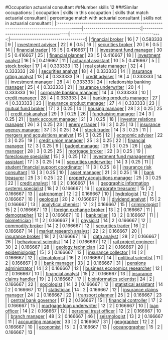 #Occupation actuarial consultant
##Number skills 12
###Similar occupations:
| occupation                                                                                |   skills in this occupation |   skills that match actuarial consultant |   percentage match with actuarial consultant |   skills not in actuarial consultant |
|:------------------------------------------------------------------------------------------|----------------------------:|-----------------------------------------:|---------------------------------------------:|-------------------------------------:|
| [financial broker](financial_broker.md)                                                   |                          16 |                                        7 |                                     0.583333 |                                    9 |
| [investment adviser](investment_adviser.md)                                               |                          22 |                                        6 |                                     0.5      |                                   16 |
| [securities broker](securities_broker.md)                                                 |                          20 |                                        6 |                                     0.5      |                                   14 |
| [financial trader](financial_trader.md)                                                   |                          16 |                                        5 |                                     0.416667 |                                   11 |
| [investment fund manager](investment_fund_manager.md)                                     |                          30 |                                        5 |                                     0.416667 |                                   25 |
| [financial planner](financial_planner.md)                                                 |                          23 |                                        5 |                                     0.416667 |                                   18 |
| [investment analyst](investment_analyst.md)                                               |                          16 |                                        5 |                                     0.416667 |                                   11 |
| [actuarial assistant](actuarial_assistant.md)                                             |                          10 |                                        5 |                                     0.416667 |                                    5 |
| [stock broker](stock_broker.md)                                                           |                          17 |                                        4 |                                     0.333333 |                                   13 |
| [real estate manager](real_estate_manager.md)                                             |                          32 |                                        4 |                                     0.333333 |                                   28 |
| [securities analyst](securities_analyst.md)                                               |                          18 |                                        4 |                                     0.333333 |                                   14 |
| [insurance rating analyst](insurance_rating_analyst.md)                                   |                          13 |                                        4 |                                     0.333333 |                                    9 |
| [credit adviser](credit_adviser.md)                                                       |                          18 |                                        4 |                                     0.333333 |                                   14 |
| [investment manager](investment_manager.md)                                               |                          28 |                                        4 |                                     0.333333 |                                   24 |
| [relationship banking manager](relationship_banking_manager.md)                           |                          25 |                                        4 |                                     0.333333 |                                   21 |
| [insurance underwriter](insurance_underwriter.md)                                         |                          20 |                                        4 |                                     0.333333 |                                   16 |
| [corporate banking manager](corporate_banking_manager.md)                                 |                          14 |                                        4 |                                     0.333333 |                                   10 |
| [credit manager](credit_manager.md)                                                       |                          28 |                                        4 |                                     0.333333 |                                   24 |
| [banking products manager](banking_products_manager.md)                                   |                          27 |                                        4 |                                     0.333333 |                                   23 |
| [insurance product manager](insurance_product_manager.md)                                 |                          27 |                                        4 |                                     0.333333 |                                   23 |
| [mutual fund broker](mutual_fund_broker.md)                                               |                          17 |                                        3 |                                     0.25     |                                   14 |
| [housing manager](housing_manager.md)                                                     |                          28 |                                        3 |                                     0.25     |                                   25 |
| [credit risk analyst](credit_risk_analyst.md)                                             |                          29 |                                        3 |                                     0.25     |                                   26 |
| [fundraising manager](fundraising_manager.md)                                             |                          24 |                                        3 |                                     0.25     |                                   21 |
| [bank account manager](bank_account_manager.md)                                           |                          21 |                                        3 |                                     0.25     |                                   18 |
| [investor relations manager](investor_relations_manager.md)                               |                          26 |                                        3 |                                     0.25     |                                   23 |
| [energy trader](energy_trader.md)                                                         |                          16 |                                        3 |                                     0.25     |                                   13 |
| [insurance agency manager](insurance_agency_manager.md)                                   |                          37 |                                        3 |                                     0.25     |                                   34 |
| [stock trader](stock_trader.md)                                                           |                          14 |                                        3 |                                     0.25     |                                   11 |
| [mergers and acquisitions analyst](mergers_and_acquisitions_analyst.md)                   |                          15 |                                        3 |                                     0.25     |                                   12 |
| [economic adviser](economic_adviser.md)                                                   |                          22 |                                        3 |                                     0.25     |                                   19 |
| [credit union manager](credit_union_manager.md)                                           |                          25 |                                        3 |                                     0.25     |                                   22 |
| [financial manager](financial_manager.md)                                                 |                          12 |                                        3 |                                     0.25     |                                    9 |
| [budget manager](budget_manager.md)                                                       |                          29 |                                        3 |                                     0.25     |                                   26 |
| [risk manager](risk_manager.md)                                                           |                          28 |                                        3 |                                     0.25     |                                   25 |
| [mortgage broker](mortgage_broker.md)                                                     |                          22 |                                        3 |                                     0.25     |                                   19 |
| [foreclosure specialist](foreclosure_specialist.md)                                       |                          15 |                                        3 |                                     0.25     |                                   12 |
| [investment fund management assistant](investment_fund_management_assistant.md)           |                          17 |                                        3 |                                     0.25     |                                   14 |
| [securities underwriter](securities_underwriter.md)                                       |                          14 |                                        3 |                                     0.25     |                                   11 |
| [student financial support coordinator](student_financial_support_coordinator.md)         |                          11 |                                        3 |                                     0.25     |                                    8 |
| [insurance risk consultant](insurance_risk_consultant.md)                                 |                          13 |                                        3 |                                     0.25     |                                   10 |
| [asset manager](asset_manager.md)                                                         |                          21 |                                        3 |                                     0.25     |                                   18 |
| [bank treasurer](bank_treasurer.md)                                                       |                          25 |                                        3 |                                     0.25     |                                   22 |
| [property acquisitions manager](property_acquisitions_manager.md)                         |                          25 |                                        3 |                                     0.25     |                                   22 |
| [credit analyst](credit_analyst.md)                                                       |                          16 |                                        2 |                                     0.166667 |                                   14 |
| [geographic information systems specialist](geographic_information_systems_specialist.md) |                          18 |                                        2 |                                     0.166667 |                                   16 |
| [corporate treasurer](corporate_treasurer.md)                                             |                          15 |                                        2 |                                     0.166667 |                                   13 |
| [astronomer](astronomer.md)                                                               |                          12 |                                        2 |                                     0.166667 |                                   10 |
| [hydrologist](hydrologist.md)                                                             |                          12 |                                        2 |                                     0.166667 |                                   10 |
| [geologist](geologist.md)                                                                 |                          20 |                                        2 |                                     0.166667 |                                   18 |
| [dividend analyst](dividend_analyst.md)                                                   |                          15 |                                        2 |                                     0.166667 |                                   13 |
| [analytical chemist](analytical_chemist.md)                                               |                          17 |                                        2 |                                     0.166667 |                                   15 |
| [criminologist](criminologist.md)                                                         |                          15 |                                        2 |                                     0.166667 |                                   13 |
| [foreign exchange broker](foreign_exchange_broker.md)                                     |                          13 |                                        2 |                                     0.166667 |                                   11 |
| [demographer](demographer.md)                                                             |                          12 |                                        2 |                                     0.166667 |                                   10 |
| [bank teller](bank_teller.md)                                                             |                          13 |                                        2 |                                     0.166667 |                                   11 |
| [biometrician](biometrician.md)                                                           |                          11 |                                        2 |                                     0.166667 |                                    9 |
| [physicist](physicist.md)                                                                 |                          14 |                                        2 |                                     0.166667 |                                   12 |
| [commodity broker](commodity_broker.md)                                                   |                          14 |                                        2 |                                     0.166667 |                                   12 |
| [securities trader](securities_trader.md)                                                 |                          16 |                                        2 |                                     0.166667 |                                   14 |
| [market research analyst](market_research_analyst.md)                                     |                          22 |                                        2 |                                     0.166667 |                                   20 |
| [insurance broker](insurance_broker.md)                                                   |                          18 |                                        2 |                                     0.166667 |                                   16 |
| [data analyst](data_analyst.md)                                                           |                          28 |                                        2 |                                     0.166667 |                                   26 |
| [behavioural scientist](behavioural_scientist.md)                                         |                          14 |                                        2 |                                     0.166667 |                                   12 |
| [rail project engineer](rail_project_engineer.md)                                         |                          30 |                                        2 |                                     0.166667 |                                   28 |
| [geology technician](geology_technician.md)                                               |                          22 |                                        2 |                                     0.166667 |                                   20 |
| [epidemiologist](epidemiologist.md)                                                       |                          15 |                                        2 |                                     0.166667 |                                   13 |
| [insurance collector](insurance_collector.md)                                             |                          14 |                                        2 |                                     0.166667 |                                   12 |
| [climatologist](climatologist.md)                                                         |                          16 |                                        2 |                                     0.166667 |                                   14 |
| [political scientist](political_scientist.md)                                             |                          11 |                                        2 |                                     0.166667 |                                    9 |
| [bank manager](bank_manager.md)                                                           |                          33 |                                        2 |                                     0.166667 |                                   31 |
| [pensions administrator](pensions_administrator.md)                                       |                          14 |                                        2 |                                     0.166667 |                                   12 |
| [business economics researcher](business_economics_researcher.md)                         |                          12 |                                        2 |                                     0.166667 |                                   10 |
| [financial analyst](financial_analyst.md)                                                 |                          15 |                                        2 |                                     0.166667 |                                   13 |
| [insurance claims handler](insurance_claims_handler.md)                                   |                          19 |                                        2 |                                     0.166667 |                                   17 |
| [bioinformatics scientist](bioinformatics_scientist.md)                                   |                          24 |                                        2 |                                     0.166667 |                                   22 |
| [sociologist](sociologist.md)                                                             |                          14 |                                        2 |                                     0.166667 |                                   12 |
| [statistical assistant](statistical_assistant.md)                                         |                          14 |                                        2 |                                     0.166667 |                                   12 |
| [statistician](statistician.md)                                                           |                          14 |                                        2 |                                     0.166667 |                                   12 |
| [insurance claims manager](insurance_claims_manager.md)                                   |                          24 |                                        2 |                                     0.166667 |                                   22 |
| [transport planner](transport_planner.md)                                                 |                          25 |                                        2 |                                     0.166667 |                                   23 |
| [central bank governor](central_bank_governor.md)                                         |                          17 |                                        2 |                                     0.166667 |                                   15 |
| [financial controller](financial_controller.md)                                           |                          17 |                                        2 |                                     0.166667 |                                   15 |
| [mortgage loan underwriter](mortgage_loan_underwriter.md)                                 |                          12 |                                        2 |                                     0.166667 |                                   10 |
| [loan officer](loan_officer.md)                                                           |                          14 |                                        2 |                                     0.166667 |                                   12 |
| [personal trust officer](personal_trust_officer.md)                                       |                          12 |                                        2 |                                     0.166667 |                                   10 |
| [branch manager](branch_manager.md)                                                       |                          48 |                                        2 |                                     0.166667 |                                   46 |
| [seismologist](seismologist.md)                                                           |                          13 |                                        2 |                                     0.166667 |                                   11 |
| [accounting manager](accounting_manager.md)                                               |                          33 |                                        2 |                                     0.166667 |                                   31 |
| [geographer](geographer.md)                                                               |                          12 |                                        2 |                                     0.166667 |                                   10 |
| [economist](economist.md)                                                                 |                          15 |                                        2 |                                     0.166667 |                                   13 |
| [oceanographer](oceanographer.md)                                                         |                          15 |                                        2 |                                     0.166667 |                                   13 |
